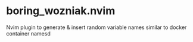 # boring_wozniak.nvim
Nvim plugin to generate &amp; insert random variable names similar to docker container namesd
